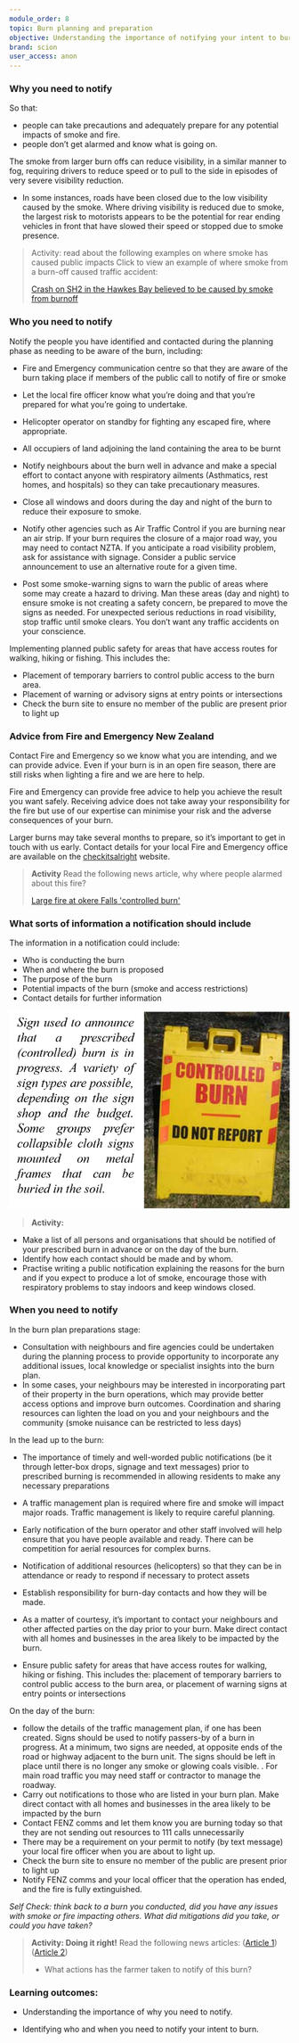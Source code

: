 ```yaml
---
module_order: 8
topic: Burn planning and preparation
objective: Understanding the importance of notifying your intent to burn
brand: scion
user_access: anon
---
```


### Why you need to notify

So that:
* people can take precautions and adequately prepare for any potential impacts of smoke and fire. 
* people don’t get alarmed and know what is going on.


The smoke from larger burn offs can reduce visibility, in a similar manner to fog, requiring drivers to reduce speed or to pull to the side in episodes of very severe visibility reduction.
* In some instances, roads have been closed due to the low visibility caused by the smoke. Where driving visibility is reduced due to smoke, the largest risk to motorists appears to be the potential for rear ending vehicles in front that have slowed their speed or stopped due to smoke presence. 

> Activity:  read about the following examples on where smoke has caused public impacts
>Click to view an example of where smoke from a burn-off caused traffic accident: 
>
>[Crash on SH2 in the Hawkes Bay believed to be caused by smoke from burnoff](https://www.stuff.co.nz/dominion-post/news/hawkes-bay/125359513/crash-on-state-highway-2-in-tne-hawkes-bay-believed-to-be-caused-by-smoke-from-burnoff)

### Who you need to notify

Notify the people you have identified and contacted during the planning phase as needing to be aware of the burn, including:
* Fire and Emergency communication centre so that they are aware of the burn taking place if members of the public call to notify of fire or smoke
* Let the local fire officer know what you’re doing and that you’re prepared for what you’re going to undertake. 
* Helicopter operator on standby for fighting any escaped fire, where appropriate.
* All occupiers of land adjoining the land containing the area to be burnt
* Notify neighbours about the burn well in advance and make a special effort to contact anyone with respiratory ailments (Asthmatics, rest homes, and hospitals) so they can take precautionary measures.
* Close all windows and doors during the day and night of the burn to reduce their exposure to smoke.

* Notify other agencies such as Air Traffic Control if you are burning near an air strip. If your burn requires the closure of a major road way, you may need to contact NZTA. If you anticipate a road visibility problem, ask for assistance with signage. Consider a public service announcement to use an alternative route for a given time.

* Post some smoke-warning signs to warn the public of areas where some may create a hazard to driving. Man these areas (day and night) to ensure smoke is not creating a safety concern, be prepared to move the signs as needed. For unexpected serious reductions in road visibility, stop traffic until smoke clears. You don’t want any traffic accidents on your conscience.


Implementing planned public safety for areas that have access routes for walking, hiking or fishing. This includes the:
* Placement of temporary barriers to control public access to the burn area. 
* Placement of warning or advisory signs at entry points or intersections
* Check the burn site to ensure no member of the public are present prior to light up

### Advice from Fire and Emergency New Zealand

Contact Fire and Emergency so we know what you are intending, and we can provide advice. Even if your burn is in an open fire season, there are still risks when lighting a fire and we are here to help.

Fire and Emergency can provide free advice to help you achieve the result you want safely. Receiving advice does not take away your responsibility for the fire but use of our expertise can minimise your risk and the adverse consequences of your burn.

Larger burns may take several months to prepare, so it’s important to get in touch with us early.
Contact details for your local Fire and Emergency office are available on the [checkitsalright](www.checkitsalright.nz) website.

> __Activity__
>Read the following news article, why where people alarmed about this fire?
>
>[Large fire at okere Falls 'controlled burn'](https://www.stuff.co.nz/national/86787640/large-fire-at-okere-falls-controlled-burnoff)

### What sorts of information a notification should include

The information in a notification could include:
* Who is conducting the burn
* When and where the burn is proposed
* The purpose of the burn
* Potential impacts of the burn (smoke and access restrictions)
* Contact details for further information

![Figure1](/assets/img/Module8_Fig1.png)


>__Activity:__
* Make a list of all persons and organisations that should be notified of your prescribed burn in advance or on the day of the burn.
* Identify how each contact should be made and by whom.
* Practise writing a public notification explaining the reasons for the burn and if you expect to produce a lot of smoke, encourage those with respiratory problems to stay indoors and keep windows closed. 

### When you need to notify

In the burn plan preparations stage:
* Consultation with neighbours and fire agencies could be undertaken during the planning process to provide opportunity to incorporate any additional issues, local knowledge or specialist insights into the burn plan. 
* In some cases, your neighbours may be interested in incorporating part of their property in the burn operations, which may provide better access options and improve burn outcomes. Coordination and sharing resources can lighten the load on you and your neighbours and the community (smoke nuisance can be restricted to less days)

In the lead up to the burn:
* The importance of timely and well-worded public notifications (be it through letter-box drops, signage and text messages) prior to prescribed burning is recommended in allowing residents to make any necessary preparations
* A traffic management plan is required where fire and smoke will impact major roads. Traffic management is likely to require careful planning.

* Early notification of the burn operator and other staff involved will help ensure that you have people available and ready. There can be competition for aerial resources for complex burns.
* Notification of additional resources (helicopters) so that they can be in attendance or ready to respond if necessary to protect assets

* Establish responsibility for burn-day contacts and how they will be made.
* As a matter of courtesy, it’s important to contact your neighbours and other affected parties on the day prior to your burn. Make direct contact with all homes and businesses in the area likely to be impacted by the burn. 

* Ensure public safety for areas that have access routes for walking, hiking or fishing. This includes the: placement of temporary barriers to control public access to the burn area, or placement of warning signs at entry points or intersections

On the day of the burn:
* follow the details of the traffic management plan, if one has been created.   Signs should be used to notify passers-by of a burn in progress. At a minimum, two signs are needed, at opposite ends of the road or highway adjacent to the burn unit. The signs should be left in place until there is no longer any smoke or glowing coals visible. . For main road traffic you may need staff or contractor to manage the roadway.
* Carry out notifications to those who are listed in your burn plan. Make direct contact with all homes and businesses in the area likely to be impacted by the burn
* Contact FENZ comms and let them know you are burning today so that they are not sending out resources to 111 calls unnecessarily
* There may be a requirement on your permit to notify (by text message) your local fire officer when you are about to light up.
* Check the burn site to ensure no member of the public are present prior to light up
* Notify FENZ comms and your local officer that the operation has ended, and the fire is fully extinguished.

_Self Check: think back to a burn you conducted, did you have any issues with smoke or fire impacting others. What did mitigations did you take, or could you have taken?_


>__Activity: Doing it right!__
>Read the following news articles:
>([Article 1](https://www.stuff.co.nz/nelson-mail/news/115522698/holy-smoke-another-big-burnoff-catches-public-attention))
>([Article 2](https://www.stuff.co.nz/nelson-mail/news/115441012/wairau-valley-fire-no-cause-for-alarm-says-fenz?rm=a))
>
>* What actions has the farmer taken to notify of this burn?

### Learning outcomes: 

* Understanding the importance of why you need to notify.

* Identifying who and when you need to notify your intent to burn. 
